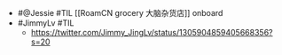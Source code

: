 - #@Jessie #TIL [[RoamCN grocery 大脑杂货店]] onboard
- #JimmyLv #TIL
    - https://twitter.com/Jimmy_JingLv/status/1305904859405668356?s=20

